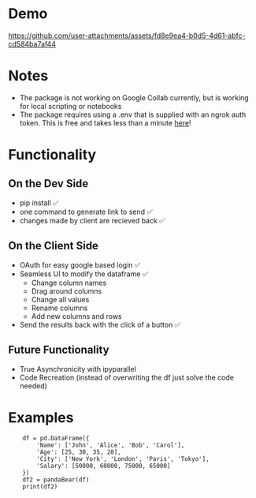 # Demo

https://github.com/user-attachments/assets/fd8e9ea4-b0d5-4d61-abfc-cd584ba7af44

# Notes
- The package is not working on Google Collab currently, but is working for local scripting or notebooks
- The package requires using a .env that is supplied with an ngrok auth token. This is free and takes less than a minute [here](https://dashboard.ngrok.com/)!

# Functionality
## On the Dev Side
- pip install ✅
- one command to generate link to send ✅ 
- changes made by client are recieved back ✅
## On the Client Side
- OAuth for easy google based login ✅ 
- Seamless UI to modify the dataframe ✅
    * Change column names
    * Drag around columns
    * Change all values
    * Rename columns
    * Add new columns and rows
- Send the results back with the click of a button ✅  
## Future Functionality
- True Asynchronicity with ipyparallel
- Code Recreation (instead of overwriting the df just solve the code needed)

# Examples
```
    df = pd.DataFrame({
        'Name': ['John', 'Alice', 'Bob', 'Carol'],
        'Age': [25, 30, 35, 28],
        'City': ['New York', 'London', 'Paris', 'Tokyo'],
        'Salary': [50000, 60000, 75000, 65000]
    })
    df2 = pandaBear(df)
    print(df2)
```
